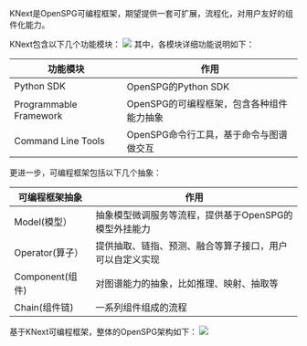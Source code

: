 KNext是OpenSPG可编程框架，期望提供一套可扩展，流程化，对用户友好的组件化能力。

KNext包含以下几个功能模块：
![](https://intranetproxy.alipay.com/skylark/lark/0/2023/jpeg/310533/1699518214806-a19a4ecf-e519-4c6c-ac3a-ef439e61214a.jpeg)
其中，各模块详细功能说明如下：

| 功能模块                   | 作用                       |
|------------------------|--------------------------|
| Python SDK             | OpenSPG的Python SDK       |
| Programmable Framework | OpenSPG的可编程框架，包含各种组件能力抽象 |
| Command Line Tools     | OpenSPG命令行工具，基于命令与图谱做交互  |

更进一步，可编程框架包括以下几个抽象：

| 可编程框架抽象       | 作用                             |
|---------------|--------------------------------|
| Model(模型）     | 抽象模型微调服务等流程，提供基于OpenSPG的模型外挂能力 |
| Operator(算子）  | 提供抽取、链指、预测、融合等算子接口，用户可以自定义实现   |
| Component(组件) | 对图谱能力的抽象，比如推理、映射、抽取等           |
| Chain(组件链)    | 一系列组件组成的流程                     |

基于KNext可编程框架，整体的OpenSPG架构如下：
![](https://intranetproxy.alipay.com/skylark/lark/0/2023/jpeg/147072/1700920868689-b793fe4a-b18a-4ffd-b4c9-cdf04481d635.jpeg)
